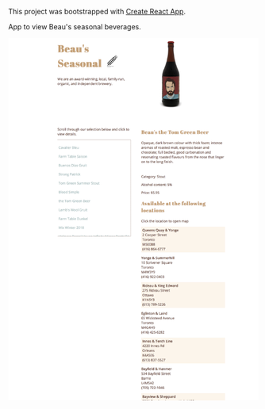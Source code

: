 This project was bootstrapped with [Create React App](https://github.com/facebookincubator/create-react-app).

App to view Beau's seasonal beverages.

![Project screenshot](/src/images/screenshot.png "Beau's Seasonal")